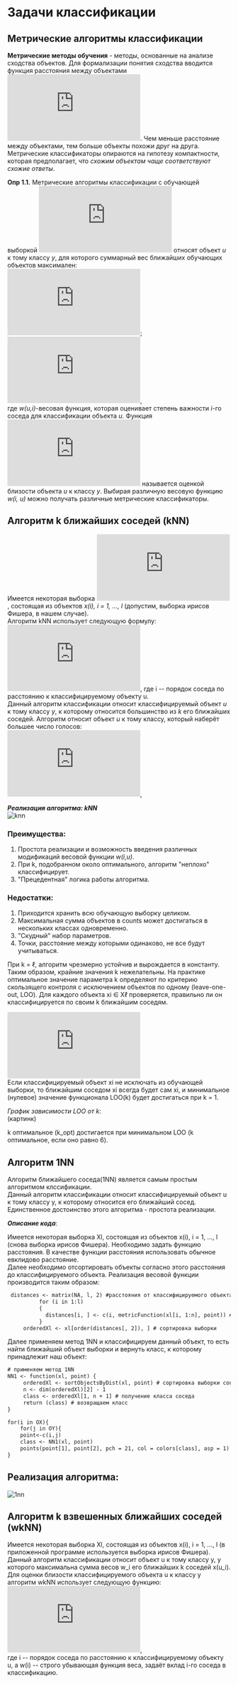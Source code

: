 
Задачи классификации
 =======================
 Метрические алгоритмы классификации 
------------------------------------------------------------------------

**Метрические методы обучения** - методы, основанные на анализе сходства объектов. Для формализации понятия сходства вводится функция расстояния между объектами ![](https://latex.codecogs.com/gif.latex?%5Cinline%20p%28u%2C%20x_%7Bu%7D%29). Чем меньше расстояние между объектами, тем больше объекты похожи друг на друга. Метрические классификаторы опираются на гипотезу компактности, которая предполагает, что *схожим объектам чаще соответствуют схожие ответы*.

**Опр 1.1.** Метрические алгоритмы классификации с обучающей выборкой ![](https://latex.codecogs.com/gif.latex?%5Cinline%20X%5E%7Bl%7D) относят объект *u* к тому классу *y*, для которого суммарный вес ближайших обучающих объектов максимален:  
![](https://latex.codecogs.com/gif.latex?a%28u%2C%20X%5E%7Bl%7D%29%3D%20%5Carg%20%5Cmax%20%5CGamma%20_%7By%7D%28u%2C%20X%5E%7Bl%7D%29);  
![](https://latex.codecogs.com/gif.latex?%5CGamma%20_%7By%7D%28u%2C%20X%5E%7Bl%7D%29%3D%20%5Csum_%7Bi%3D1%7D%5E%7Bl%7D%5By_%7Bu%7D%5E%7B%28i%29%7D%3D%20y%5D%5Comega%20%28i%2Cu%29),  
где *w(u,i)*-весовая функция, которая оценивает степень важности *i*-го соседа для классификации объекта *u*. Функция ![](https://latex.codecogs.com/gif.latex?%5Cinline%20%5CGamma%20_%7By%7D%28u%2C%20X%5E%7Bl%7D%29) называется оценкой близости объекта *u* к классу *y*. Выбирая различную весовую функцию *w(i, u)* можно получать различные метрические классификаторы.


 Алгоритм k ближайших соседей (kNN)
-------------------------------------
Имеется некоторая выборка ![](https://latex.codecogs.com/gif.latex?%5Cinline%20X%5E%7Bl%7D), состоящая из объектов *x(i), i = 1, ..., l* (допустим, выборка ирисов Фишера, в нашем случае).  
Алгоритм kNN использует следующую формулу:  
![](https://latex.codecogs.com/gif.latex?W%28i%2Cu%29%3D%5Bi%5Cleqslant%20k%5D),  где i -- порядок соседа по расстоянию к классифицируемому объекту u.  
Данный алгоритм классификации относит классифицируемый объект *u* к тому классу *y*, к которому относится большинство из *k* его ближайших соседей.
Алгоритм относит объект *u* к тому классу, который наберёт большее число голосов:  
![](https://latex.codecogs.com/gif.latex?%5Cinline%20a%28u%2C%20X%5E%7Bl%7D%2C%20k%29%3D%20%5Carg%20%5Cmax%20%5Csum_%7Bi%3D1%7D%5E%7Bk%7D%5By_%7Bu%7D%5E%7B%28i%29%7D%3D%20y%5D),  

***Реализация алгоритма: kNN***  
![knn](https://user-images.githubusercontent.com/43229815/47093219-6dabb480-d231-11e8-8466-98db0a7b09fd.jpg)

### Преимущества:

1. Простота реализации и возможность введения различных модификаций весовой функции *w(i,u)*.
2. При k, подобранном около оптимального, алгоритм "неплохо" классифицирует.
3. "Прецедентная" логика работы алгоритма.

### Недостатки:
1. Приходится хранить всю обучающую выборку целиком.
2. Максимальная сумма объектов в counts может достигаться в нескольких классах одновременно.
3. "Скудный" набор параметров.
4. Точки, расстояние между которыми одинаково, не все будут учитываться.  

При k = ℓ, алгоритм чрезмерно устойчив и вырождается в константу.
Таким образом, крайние значения k нежелательны. На практике оптимальное значение
параметра k определяют по критерию скользящего контроля с исключением
объектов по одному (leave-one-out, LOO). Для каждого объекта xi ∈ Xℓ проверяется,
правильно ли он классифицируется по своим k ближайшим соседям. 

![](https://latex.codecogs.com/gif.latex?LOO%28k%2C%20X%5El%29%3D%5Csum_%7Bi%3D1%7D%5E%7Bl%7D%20%5Ba%28x_i%3B%20X%5El%20%5Csetminus%20%5C%7Bx_i%5C%7D%2C%20k%29%5Cneq%20y_i%5D%20%5Crightarrow%20%5Cmin)    
Если классифицируемый объект xi не исключать из обучающей выборки, то ближайшим соседом xi всегда будет сам xi, и минимальное (нулевое) значение функционала LOO(k) будет достигаться при k = 1.  

*График зависимости LOO от k*:  
(картинк)  

k оптимальное (k_opt) достигается при минимальном LOO (k оптимальное, если оно равно 6).  

Алгоритм 1NN
-----------------------------------
Алгоритм ближайшего соседа(1NN) является самым простым алгоритмом клссификации.  
Данный алгоритм классификации относит классифицируемый объект u к тому классу y, к которому относится его ближайший сосед.
Единственное достоинство этого алгоритма - простота реализации.

***Описание кода***:

Имеется некоторая выборка Xl, состоящая из объектов x(i), i = 1, ..., l (снова выборка ирисов Фишера). 
Необходимо задать функцию расстояния. В качестве функции расстояния использовать обычное евклидово расстояние.  
Далее необходимо отсортировать объекты согласно этого расстояния до классифицируемого объекта.
Реализация весовой функции производится таким образом:

```diff
 distances <- matrix(NA, l, 2) #расстояния от классифицируемого объекта u до каждого i-го соседа  
	      for (i in 1:l)  
		  {         
			distances[i, ] <- c(i, metricFunction(xl[i, 1:n], point)) # сортировка расстояний
		  }  
	 orderedXl <- xl[order(distances[, 2]), ] # сортировка выборки 
```
Далее применяем метод 1NN и классифицируем данный объект, то есть найти ближайший объект выборки и вернуть класс, к которому принадлежит наш объект:
```diff
# применяем метод 1NN
NN1 <- function(xl, point) {	  
	 orderedXl <- sortObjectsByDist(xl, point) # сортировка выборки согласно классифицируемого объекта    
	 n <- dim(orderedXl)[2] - 1 
	 class <- orderedXl[1, n + 1] # получение класса соседа
	 return (class) # возвращаем класс
}

for(i in OX){
	for(j in OY){
	point<-c(i,j)
	class <- NN1(xl, point) 
	points(point[1], point[2], pch = 21, col = colors[class], asp = 1) } # классификация заданного объекта
}
```
Реализация алгоритма:
--------------------------------
![1nn](https://user-images.githubusercontent.com/43229815/47092627-1a853200-d230-11e8-9544-90b9f41fb3ff.jpg)  

Алгоритм k взвешенных ближайших соседей (wkNN)
----------------------------------------------------------------------  
Имеется некоторая выборка Xl, состоящая из объектов x(i), i = 1, ..., l (в приложенной программе используется выборка ирисов Фишера). Данный алгоритм классификации относит объект u к тому классу y, у которого максимальна сумма весов w_i его ближайших k соседей x(u_i).  
Для оценки близости классифицируемого объекта u к классу y алгоритм wkNN использует следующую функцию:  
![](https://latex.codecogs.com/gif.latex?W%28i%2Cu%29%3D%5Bi%5Cleqslant%20k%5Dw%28i%29),  
 где i -- порядок соседа по расстоянию к классифицируемому объекту u, а w(i) -- строго убывающая функция веса, задаёт вклад i-го соседа в классификацию.  
 

